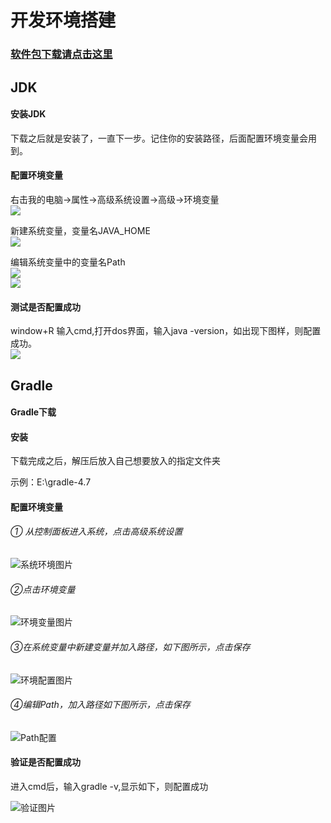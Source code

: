 # 开发环境搭建

### [软件包下载请点击这里](https://192.168.2.187/!/#%E7%BB%9F%E4%B8%80%E4%B8%9A%E5%8A%A12.0/view/head/99_%E9%A1%B9%E7%9B%AE%E8%B5%84%E6%96%99/%E5%9F%BA%E7%A1%80%E7%8E%AF%E5%A2%83%E5%AE%89%E8%A3%85%E5%8C%85)   

## JDK
#### 安装JDK

<!-- ![](../_img/jdk.png) -->

下载之后就是安装了，一直下一步。记住你的安装路径，后面配置环境变量会用到。
#### 配置环境变量
右击我的电脑->属性->高级系统设置->高级->环境变量		
![](../_img/环境变量.png)

新建系统变量，变量名JAVA_HOME		
![](../_img/path.png)

编辑系统变量中的变量名Path		
![](../_img/jdk2.png)		
![](../_img/jdk3.png)
#### 测试是否配置成功
window+R 输入cmd,打开dos界面，输入java -version，如出现下图样，则配置成功。		
![](../_img/jdk4.png)

<!-- !>以下提供两种包管理器的配置，请根据自己的喜好做选择！

## Maven
#### 下载并安装maven
[maven下载链接](http://maven.apache.org/download.cgi)

![](../_img/maven_download.png)

下载后直接解压，存放路径自己决定。
#### 配置maven环境
我的电脑->属性->高级系统设置->高级->环境变量        
![](../_img/环境变量1.png)

新建系统变量：MAVEN_HOME，变量值为刚解压的maven路径，我的是D:\apache-maven-3.5.0。      
![](../_img/maven_home.png)

再在Path变量中加上:%MAVEN_HOME%\bin;        
![](../_img/maven_home2.png)

#### 测试是否配置成功
windows+r 输入cmd,打开dos命令界面，输入mvn -v 进行测试，如出现下图样，则配置成功。		
![](../_img/maven.png) -->

## Gradle
#### Gradle下载

<!-- ![地址图片](../_img/Gradle下载地址.png) -->

####  安装
下载完成之后，解压后放入自己想要放入的指定文件夹

示例：E:\gradle-4.7
    
#### 配置环境变量

###### ① 从控制面板进入系统，点击高级系统设置

![系统环境图片](../_img/Gradle高级系统.png)

###### ②点击环境变量

![环境变量图片](../_img/Gradle系统环境.png)

###### ③在系统变量中新建变量并加入路径，如下图所示，点击保存

![环境配置图片](../_img/Gradle环境配置.png)

###### ④编辑Path，加入路径如下图所示，点击保存

![Path配置](../_img/GradlePath配置.png)


#### 验证是否配置成功

进入cmd后，输入gradle -v,显示如下，则配置成功 
    
![验证图片](../_img/Gradle验证.png)